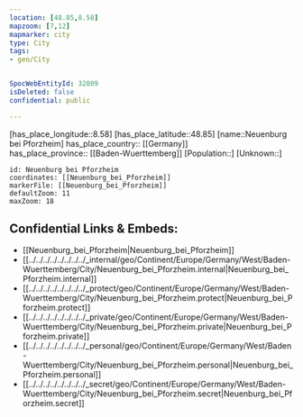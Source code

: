 ```yaml
---
location: [48.85,8.58] 
mapzoom: [7,12] 
mapmarker: city 
type: City
tags:
- geo/City


SpocWebEntityId: 32809
isDeleted: false
confidential: public

---
```

[has_place_longitude::8.58] 
[has_place_latitude::48.85] 
[name::Neuenburg bei Pforzheim] 
has_place_country:: [[Germany]]  
has_place_province:: [[Baden-Wuerttemberg]] 
[Population::] 
[Unknown::] 


```leaflet
id: Neuenburg bei Pforzheim
coordinates: [[Neuenburg_bei_Pforzheim]] 
markerFile: [[Neuenburg_bei_Pforzheim]] 
defaultZoom: 11 
maxZoom: 18
```


## Confidential Links & Embeds: 
- [[Neuenburg_bei_Pforzheim|Neuenburg_bei_Pforzheim]]  
- [[../../../../../../../../_internal/geo/Continent/Europe/Germany/West/Baden-Wuerttemberg/City/Neuenburg_bei_Pforzheim.internal|Neuenburg_bei_Pforzheim.internal]] 
- [[../../../../../../../../_protect/geo/Continent/Europe/Germany/West/Baden-Wuerttemberg/City/Neuenburg_bei_Pforzheim.protect|Neuenburg_bei_Pforzheim.protect]] 
- [[../../../../../../../../_private/geo/Continent/Europe/Germany/West/Baden-Wuerttemberg/City/Neuenburg_bei_Pforzheim.private|Neuenburg_bei_Pforzheim.private]] 
- [[../../../../../../../../_personal/geo/Continent/Europe/Germany/West/Baden-Wuerttemberg/City/Neuenburg_bei_Pforzheim.personal|Neuenburg_bei_Pforzheim.personal]] 
- [[../../../../../../../../_secret/geo/Continent/Europe/Germany/West/Baden-Wuerttemberg/City/Neuenburg_bei_Pforzheim.secret|Neuenburg_bei_Pforzheim.secret]] 
